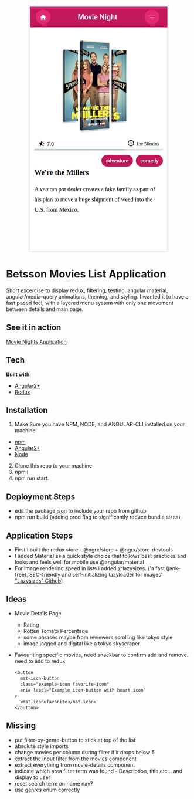 <p align="center">
  <a href="https://chilliano.github.io/movie-night/">
    <img src="./src/assets/images/README/Movie-Night-Mobile.png"
         alt="movie Night Cover Image">
  </a>
</p>

# Betsson Movies List Application

Short excercise to display redux, filtering, testing, angular material, angular/media-query animations, theming, and styling. I wanted it to have a fast paced feel, with a layered menu system with only one movement between details and main page.

## See it in action

[Movie Nights Application](https://chilliano.github.io/movie-night/)

## Tech

<b>Built with</b>

- [Angular2+](https://angular.io/)
- [Redux](https://redux.js.org/)

## Installation

1. Make Sure you have NPM, NODE, and ANGULAR-CLI installed on your machine

- [npm](https://docs.npmjs.com/cli/install)
- [Angular2+](https://angular.io/)
- [Node](https://nodejs.org/en/download/)

2. Clone this repo to your machine
3. npm i
4. npm run start.

## Deployment Steps

- edit the package json to include your repo from github
- npm run build (adding prod flag to significantly reduce bundle sizes)

## Application Steps

- First I built the redux store - @ngrx/store + @ngrx/store-devtools
- I added Material as a quick style choice that follows best practices and looks and feels well for mobile use @angular/material
- For image rendering speed in lists i added @lazysizes. ('a fast (jank-free), SEO-friendly and self-initializing lazyloader for images' ["Lazysizes" Github](https://github.com/afarkas/lazysizes))

## Ideas

- Movie Details Page

  - Rating
  - Rotten Tomato Percentage
  - some phrases maybe from reviewers scrolling like tokyo style
  - image jagged and digital like a tokyo skyscraper

- Favouriting specific movies, need snackbar to confirm add and remove. need to add to redux
  ```
  <button
    mat-icon-button
    class="example-icon favorite-icon"
    aria-label="Example icon-button with heart icon"
  >
    <mat-icon>favorite</mat-icon>
  </button>
  ```

## Missing

- put filter-by-genre-button to stick at top of the list
- absolute style imports
- change movies per column during filter if it drops below 5
- extract the input filter from the movies component
- extract everything from movie-details component
- indicate which area filter term was found - Description, title etc... and display to user
- reset search term on home nav?
- use genres enum correctly
